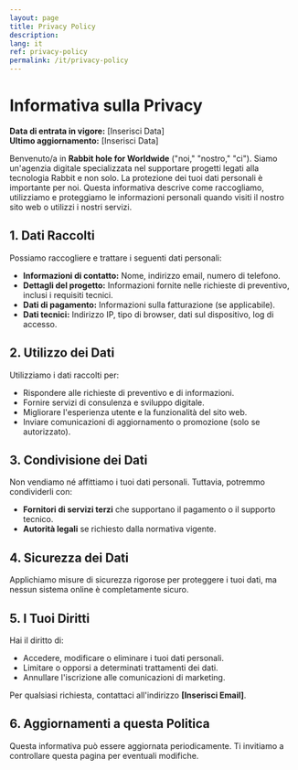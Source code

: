 ```yaml
---
layout: page
title: Privacy Policy
description:
lang: it
ref: privacy-policy
permalink: /it/privacy-policy
---
```


# Informativa sulla Privacy

**Data di entrata in vigore:** [Inserisci Data]  
**Ultimo aggiornamento:** [Inserisci Data]  

Benvenuto/a in **Rabbit hole for Worldwide** ("noi," "nostro," "ci"). Siamo un'agenzia digitale specializzata nel supportare progetti legati alla tecnologia Rabbit e non solo. La protezione dei tuoi dati personali è importante per noi. Questa informativa descrive come raccogliamo, utilizziamo e proteggiamo le informazioni personali quando visiti il nostro sito web o utilizzi i nostri servizi.

## 1. Dati Raccolti
Possiamo raccogliere e trattare i seguenti dati personali:
- **Informazioni di contatto:** Nome, indirizzo email, numero di telefono.
- **Dettagli del progetto:** Informazioni fornite nelle richieste di preventivo, inclusi i requisiti tecnici.
- **Dati di pagamento:** Informazioni sulla fatturazione (se applicabile).
- **Dati tecnici:** Indirizzo IP, tipo di browser, dati sul dispositivo, log di accesso.

## 2. Utilizzo dei Dati
Utilizziamo i dati raccolti per:
- Rispondere alle richieste di preventivo e di informazioni.
- Fornire servizi di consulenza e sviluppo digitale.
- Migliorare l'esperienza utente e la funzionalità del sito web.
- Inviare comunicazioni di aggiornamento o promozione (solo se autorizzato).

## 3. Condivisione dei Dati
Non vendiamo né affittiamo i tuoi dati personali. Tuttavia, potremmo condividerli con:
- **Fornitori di servizi terzi** che supportano il pagamento o il supporto tecnico.
- **Autorità legali** se richiesto dalla normativa vigente.

## 4. Sicurezza dei Dati
Applichiamo misure di sicurezza rigorose per proteggere i tuoi dati, ma nessun sistema online è completamente sicuro.

## 5. I Tuoi Diritti
Hai il diritto di:
- Accedere, modificare o eliminare i tuoi dati personali.
- Limitare o opporsi a determinati trattamenti dei dati.
- Annullare l'iscrizione alle comunicazioni di marketing.

Per qualsiasi richiesta, contattaci all'indirizzo **[Inserisci Email]**.

## 6. Aggiornamenti a questa Politica
Questa informativa può essere aggiornata periodicamente. Ti invitiamo a controllare questa pagina per eventuali modifiche.
